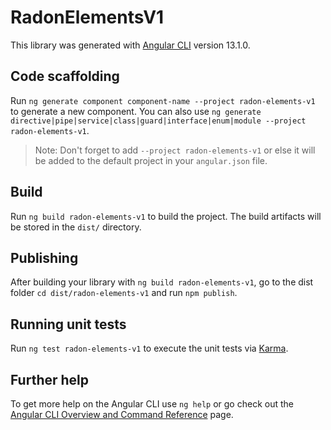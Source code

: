 # RadonElementsV1

This library was generated with [Angular CLI](https://github.com/angular/angular-cli) version 13.1.0.

## Code scaffolding

Run `ng generate component component-name --project radon-elements-v1` to generate a new component. You can also use `ng generate directive|pipe|service|class|guard|interface|enum|module --project radon-elements-v1`.
> Note: Don't forget to add `--project radon-elements-v1` or else it will be added to the default project in your `angular.json` file. 

## Build

Run `ng build radon-elements-v1` to build the project. The build artifacts will be stored in the `dist/` directory.

## Publishing

After building your library with `ng build radon-elements-v1`, go to the dist folder `cd dist/radon-elements-v1` and run `npm publish`.

## Running unit tests

Run `ng test radon-elements-v1` to execute the unit tests via [Karma](https://karma-runner.github.io).

## Further help

To get more help on the Angular CLI use `ng help` or go check out the [Angular CLI Overview and Command Reference](https://angular.io/cli) page.
